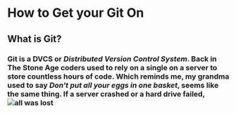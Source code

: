 # **How to Get your Git On**
## What is Git?
### Git is a DVCS or *Distributed Version Control System*.  Back in The Stone Age coders used to rely on a single on a server to store countless hours of code.  Which reminds me, my grandma used to say *Don't put all your eggs in one basket*, seems like the same thing.  If a server crashed or a hard drive failed, ![all was lost](https://i.imgur.com/qMy5PAw.png)

